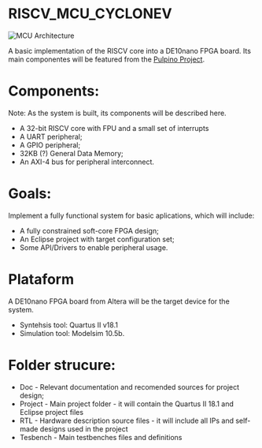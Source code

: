 # RISCV_MCU_CYCLONEV

![MCU Architecture](Doc/RISCV_MCU_CYCLONEV.png)

A basic implementation of the RISCV core into a DE10nano FPGA board. Its main componentes will be featured from the [Pulpino Project](https://github.com/pulp-platform/pulpino).

# Components:

Note: As the system is built, its components will be described here.

* A 32-bit RISCV core with FPU and a small set of interrupts
* A UART peripheral;
* A GPIO peripheral;
* 32KB (?) General Data Memory;
* An AXI-4 bus for peripheral interconnect.

# Goals:

Implement a fully functional system for basic aplications, which will include:
  * A fully constrained soft-core FPGA design;
  * An Eclipse project with target configuration set;
  * Some API/Drivers to enable peripheral usage.

# Plataform

A DE10nano FPGA board from Altera will be the target device for the system.
* Syntehsis tool: Quartus II v18.1
* Simulation tool: Modelsim 10.5b.

# Folder strucure:

* Doc - Relevant documentation and recomended sources for project design;
* Project - Main project folder - it will contain the Quartus II 18.1 and Eclipse project files
* RTL - Hardware description source files - it will include all IPs and self-made designs used in the project
* Tesbench - Main testbenches files and definitions
